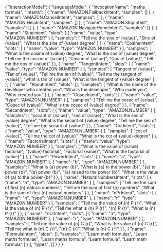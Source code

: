 {
    "interactionModel": {
        "languageModel": {
            "invocationName": "maths formula",
            "intents": [
                {
                    "name": "AMAZON.FallbackIntent",
                    "samples": []
                },
                {
                    "name": "AMAZON.CancelIntent",
                    "samples": []
                },
                {
                    "name": "AMAZON.HelpIntent",
                    "samples": []
                },
                {
                    "name": "AMAZON.StopIntent",
                    "samples": []
                },
                {
                    "name": "AMAZON.NavigateHomeIntent",
                    "samples": []
                },
                {
                    "name": "SineIntent",
                    "slots": [
                        {
                            "name": "value",
                            "type": "AMAZON.NUMBER"
                        }
                    ],
                    "samples": [
                        "Tell me the sine of {value}",
                        "Sine of {value}",
                        "What is the sine of {value} degree"
                    ]
                },
                {
                    "name": "CosineIntent",
                    "slots": [
                        {
                            "name": "value",
                            "type": "AMAZON.NUMBER"
                        }
                    ],
                    "samples": [
                        "What is the cosine of {value} degree",
                        "What is the cos of {value} degree",
                        "Tell me the cosine of {value}",
                        "Cosine of {value}",
                        "Cos of {value}",
                        "Tell me the cos of {value}"
                    ]
                },
                {
                    "name": "TangentIntent",
                    "slots": [
                        {
                            "name": "value",
                            "type": "AMAZON.NUMBER"
                        }
                    ],
                    "samples": [
                        "Tangent of {value}",
                        "Tan of {value}",
                        "Tell me the tan of {value}",
                        "Tell me the tangent of {value}",
                        "what is tan of {value}",
                        "What is the tangent of {value} degree"
                    ]
                },
                {
                    "name": "AboutIntent",
                    "slots": [],
                    "samples": [
                        "What is the name of the developer who created you",
                        "Who is the developer",
                        "Who made you",
                        "Who created you"
                    ]
                },
                {
                    "name": "CosecIntent",
                    "slots": [
                        {
                            "name": "value",
                            "type": "AMAZON.NUMBER"
                        }
                    ],
                    "samples": [
                        "Tell me the cosec of {value}",
                        "Cosec of {value}",
                        "What is the cosec of {value} degree"
                    ]
                },
                {
                    "name": "SecantIntent",
                    "slots": [
                        {
                            "name": "value",
                            "type": "AMAZON.NUMBER"
                        }
                    ],
                    "samples": [
                        "secant of {value}",
                        "sec of {value}",
                        "What is the sec of {value} degree",
                        "What is the secant of {value} degree",
                        "Tell me the sec of {value}",
                        "Tell me the secant of {value}"
                    ]
                },
                {
                    "name": "CotIntent",
                    "slots": [
                        {
                            "name": "value",
                            "type": "AMAZON.NUMBER"
                        }
                    ],
                    "samples": [
                        "cot of {value}",
                        "Tell me the cot of {value}",
                        "What is the cot of {value} degree"
                    ]
                },
                {
                    "name": "FactorialIntent",
                    "slots": [
                        {
                            "name": "value",
                            "type": "AMAZON.NUMBER"
                        }
                    ],
                    "samples": [
                        "What is the value of {value} factorial",
                        "{value} factorial",
                        "Factorial {value}",
                        "What is the factorial of {value}"
                    ]
                },
                {
                    "name": "PowerIntent",
                    "slots": [
                        {
                            "name": "a",
                            "type": "AMAZON.NUMBER"
                        },
                        {
                            "name": "b",
                            "type": "AMAZON.NUMBER"
                        }
                    ],
                    "samples": [
                        "What is {a} power {b}",
                        "What is {a} to the power {b}",
                        "{a} to power {b}",
                        "{a} power {b}",
                        "{a} raised to the power {b}",
                        "What is the value of {a} to the power {b}"
                    ]
                },
                {
                    "name": "NaturalNumbersIntent",
                    "slots": [
                        {
                            "name": "n",
                            "type": "AMAZON.NUMBER"
                        }
                    ],
                    "samples": [
                        "Tell me the sum of first {n} natural numbers",
                        "Tell me the sum of first {n} numbers",
                        "What is the sum of first {n} natural numbers"
                    ]
                },
                {
                    "name": "nPrIntent",
                    "slots": [
                        {
                            "name": "n",
                            "type": "AMAZON.NUMBER"
                        },
                        {
                            "name": "r",
                            "type": "AMAZON.NUMBER"
                        }
                    ],
                    "samples": [
                        "Tell me the value of {n} P {r}",
                        "What is the value of {n} P {r}",
                        "Tell me what is {n} P {r}",
                        "{n} P {r}",
                        "What is {n} P {r}"
                    ]
                },
                {
                    "name": "nCrIntent",
                    "slots": [
                        {
                            "name": "n",
                            "type": "AMAZON.NUMBER"
                        },
                        {
                            "name": "r",
                            "type": "AMAZON.NUMBER"
                        }
                    ],
                    "samples": [
                        "Tell me the value of {n} C {r}",
                        "What is the value of {n} C {r}",
                        "Tell me what is {n} C {r}",
                        "{n} C {r}",
                        "What is {n} C {r}"
                    ]
                },
                {
                    "name": "FormulaIntent",
                    "slots": [],
                    "samples": [
                        "Learn math formulas",
                        "Learn maths formulae",
                        "Learn maths formula",
                        "Learn formula",
                        "Learn math formula"
                    ]
                }
            ],
            "types": []
        }
    }
}